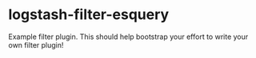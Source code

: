 # logstash-filter-esquery
Example filter plugin. This should help bootstrap your effort to write your own filter plugin!
